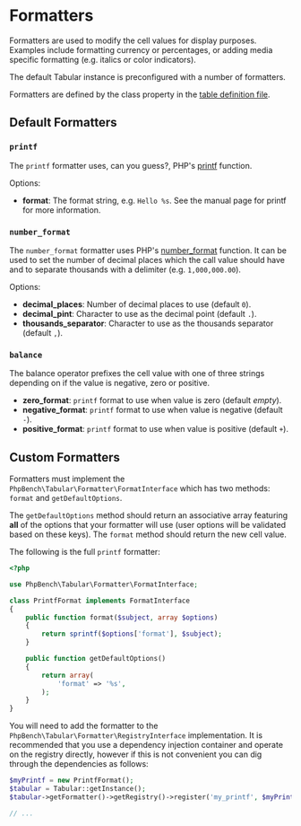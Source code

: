 Formatters
==========

Formatters are used to modify the cell values for display purposes. Examples
include formatting currency or percentages, or adding media specific
formatting (e.g. italics or color indicators).

The default Tabular instance is preconfigured with a number of formatters.

Formatters are defined by the class property in the [table definition
file](definition.md).

Default Formatters
------------------

### `printf`

The `printf` formatter uses, can you guess?, PHP's
[printf](http://php.net/manual/en/function.printf.php) function.

Options:

- **format**: The format string, e.g. `Hello %s`. See the manual page for
  printf for more information.

### `number_format`

The `number_format` formatter uses PHP's
[number_format](http://php.net/manual/en/function.number_format.php) function.
It can be used to set the number of decimal places which the call value should
have and to separate thousands with a delimiter (e.g. `1,000,000.00`).

Options:

- **decimal_places**: Number of decimal places to use (default `0`).
- **decimal_pint**: Character to use as the decimal point (default `.`).
- **thousands_separator**: Character to use as the thousands separator
  (default `,`).

### `balance`

The balance operator prefixes the cell value with one of three strings
depending on if the value is negative, zero or positive.

- **zero_format**: `printf` format to use when value is zero (default *empty*).
- **negative_format**: `printf` format to use when value is negative (default
  `-`).
- **positive_format**: `printf` format to use when value is positive (default
  `+`).

Custom Formatters
-----------------

Formatters must implement the `PhpBench\Tabular\Formatter\FormatInterface`
which has two methods: `format` and `getDefaultOptions`.

The `getDefaultOptions` method should return an associative array featuring
**all** of the options that your formatter will use (user options will be
validated based on these keys). The `format` method should return the new cell
value.

The following is the full `printf` formatter:

````php
<?php

use PhpBench\Tabular\Formatter\FormatInterface;

class PrintfFormat implements FormatInterface
{
    public function format($subject, array $options)
    {
        return sprintf($options['format'], $subject);
    }

    public function getDefaultOptions()
    {
        return array(
            'format' => '%s',
        );
    }
}
````

You will need to add the formatter to the `PhpBench\Tabular\Formatter\RegistryInterface` implementation. It is recommended that you use a dependency injection container and operate on the registry directly, however if this is not convenient you can dig through the dependencies as follows:

````php
$myPrintf = new PrintfFormat();
$tabular = Tabular::getInstance();
$tabular->getFormatter()->getRegistry()->register('my_printf', $myPrintf);

// ...
````
